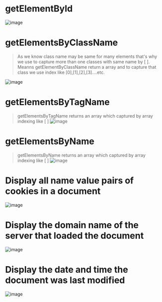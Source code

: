 # getElementById
![image](https://github.com/user-attachments/assets/585a09e0-04f0-452c-b76d-4e1d8e4bb6a0)
# getElementsByClassName
> As we know class name may be same for many elements that's why we use to capture more than one classes with same name by [ ].
> Meanns getElementByClassName return a array and to capture that class we use index like [0],[1],[2],[3]....etc.

![image](https://github.com/user-attachments/assets/32c05c50-deca-4ccd-9377-cde9f998b8cd)
# getElementsByTagName
> getElementsByTagName returns an array which captured by array indexing like [ ]
![image](https://github.com/user-attachments/assets/b6f79ee1-1677-4823-a545-a2d8b4d24f36)
# getElementsByName
> getElementsByName returns an array which captured by array indexing like [ ]
![image](https://github.com/user-attachments/assets/629e1973-c25a-4189-b902-70f7c45b718f)
# Display all name value pairs of cookies in a document
![image](https://github.com/user-attachments/assets/18bc4bfc-9d0c-4787-9fe5-2ee02916e408)
# Display the domain name of the server that loaded the document
![image](https://github.com/user-attachments/assets/4391dddb-7850-47df-b0d8-230521cbfa3a)
# Display the date and time the document was last modified
![image](https://github.com/user-attachments/assets/305a7511-3150-4919-b9c1-18c283ef1047)
